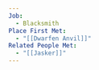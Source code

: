```yaml
---
Job:
  - Blacksmith
Place First Met:
  - "[[Dwarfen Anvil]]"
Related People Met:
  - "[[Jasker]]"
---
```

